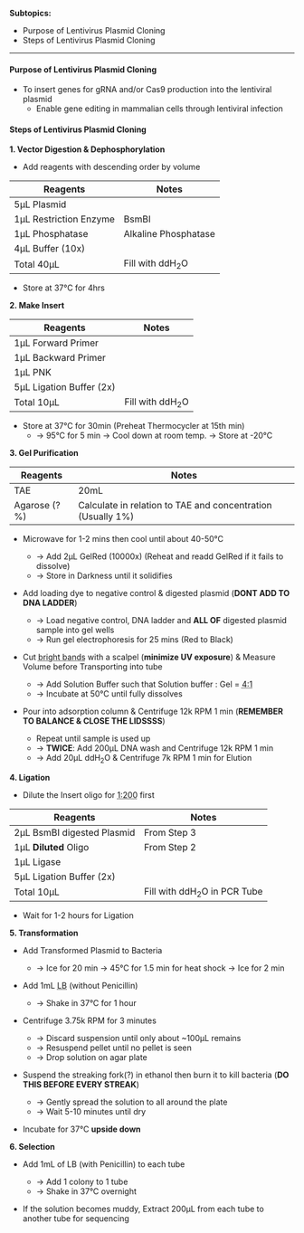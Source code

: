 **Subtopics:**
- Purpose of Lentivirus Plasmid Cloning
- Steps of Lentivirus Plasmid Cloning

---
#### **Purpose of Lentivirus Plasmid Cloning**
- To insert genes for gRNA and/or Cas9 production into the lentiviral plasmid
	- Enable gene editing in mammalian cells through lentiviral infection


#### **Steps of Lentivirus Plasmid Cloning**
**1. Vector Digestion & Dephosphorylation**
- Add reagents with descending order by volume

| Reagents               | Notes                      |
| ---------------------- | -------------------------- |
| 5μL Plasmid            |                            |
| 1μL Restriction Enzyme | BsmBI                      |
| 1μL Phosphatase        | Alkaline Phosphatase       |
| 4μL Buffer (10x)       |                            |
| Total 40μL             | Fill with ddH<sub>2</sub>O |
- Store at 37°C for 4hrs

**2. Make Insert**

| Reagents                 | Notes                      |
| ------------------------ | -------------------------- |
| 1μL Forward Primer       |                            |
| 1μL Backward Primer      |                            |
| 1μL PNK                  |                            |
| 5μL Ligation Buffer (2x) |                            |
| Total 10μL               | Fill with ddH<sub>2</sub>O |
- Store at 37°C for 30min (Preheat Thermocycler at 15th min)
	- → 95°C for 5 min → Cool down at room temp. → Store at -20°C

**3. Gel Purification**

| Reagents     | Notes                                                       |
| ------------ | ----------------------------------------------------------- |
| TAE          | 20mL                                                        |
| Agarose (?%) | Calculate in relation to TAE and concentration (Usually 1%) |

- Microwave for 1-2 mins then cool until about 40-50°C
	- → Add 2μL GelRed (10000x) (Reheat and readd GelRed if it fails to dissolve)
	- → Store in Darkness until it solidifies

- Add loading dye to negative control & digested plasmid (**DONT ADD TO DNA LADDER**)
	- → Load negative control, DNA ladder and **ALL OF** digested plasmid sample into gel wells
	- → Run gel electrophoresis for 25 mins (Red to Black)

- Cut <abbr Title="under UV">bright bands</abbr> with a scalpel (**minimize UV exposure**) & Measure Volume before Transporting into tube
	- → Add Solution Buffer such that Solution buffer : Gel = <abbr Title="If gel=100mg, buffer=400μL">4:1</abbr>
	- → Incubate at 50°C until fully dissolves

 - Pour into adsorption column & Centrifuge 12k RPM 1 min (**REMEMBER TO BALANCE & CLOSE THE LIDSSSS**)
	- Repeat until sample is used up
	- → **TWICE**: Add 200μL DNA wash and Centrifuge 12k RPM 1 min
	- → Add 20μL ddH<sub>2</sub>O & Centrifuge 7k RPM 1 min for Elution


**4. Ligation**
- Dilute the Insert oligo for <abbr Title="Usually 1μL sample to 199μL ddH2O">1:200</abbr> first

| Reagents                   | Notes                                  |
| -------------------------- | -------------------------------------- |
| 2μL BsmBI digested Plasmid | From Step 3                            |
| 1μL **Diluted** Oligo      | From Step 2                            |
| 1μL Ligase                 |                                        |
| 5μL Ligation Buffer (2x)   |                                        |
| Total 10μL                 | Fill with ddH<sub>2</sub>O in PCR Tube |
- Wait for 1-2 hours for Ligation


**5. Transformation**
- Add Transformed Plasmid to Bacteria
	- → Ice for 20 min → 45°C for 1.5 min for heat shock → Ice for 2 min

- Add 1mL <abbr Title="Luria Broth">LB</abbr> (without Penicillin)
	- → Shake in 37°C for 1 hour

- Centrifuge 3.75k RPM for 3 minutes
	- → Discard suspension until only about ~100μL remains
	- → Resuspend pellet until no pellet is seen
	- → Drop solution on agar plate

- Suspend the streaking fork(?) in ethanol then burn it to kill bacteria (**DO THIS BEFORE EVERY STREAK**)
	- → Gently spread the solution to all around the plate
	- → Wait 5-10 minutes until dry

- Incubate for 37°C **upside down**

**6. Selection**
- Add 1mL of LB (with Penicillin) to each tube
	- → Add 1 colony to 1 tube
	- → Shake in 37°C overnight

- If the solution becomes muddy, Extract 200μL from each tube to another tube for sequencing